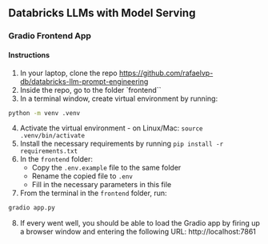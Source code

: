 ## Databricks LLMs with Model Serving
### Gradio Frontend App

#### Instructions

1. In your laptop, clone the repo https://github.com/rafaelvp-db/databricks-llm-prompt-engineering
2. Inside the repo, go to the folder `frontend``
3. In a terminal window, create virtual environment by running:
```bash
python -m venv .venv
```
4. Activate the virtual environment - on Linux/Mac: `source .venv/bin/activate`
5. Install the necessary requirements by running `pip install -r requirements.txt`
6. In the `frontend` folder:
    * Copy the `.env.example` file to the same folder
    * Rename the copied file to `.env`
    * Fill in the necessary parameters in this file
7. From the terminal in the `frontend` folder, run:
```bash
gradio app.py
```
8. If every went well, you should be able to load the Gradio app by firing up a browser window and entering the following URL: http://localhost:7861